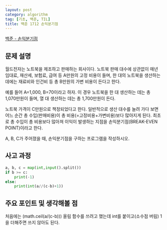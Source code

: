 ```yaml
---
layout: post
category: algorithm
tag: [기초, 백준, TIL]
title: 백준 1712 손익분기점
---
```


[백준 - 손익분기점](https://www.acmicpc.net/problem/1712) 

## 문제 설명

월드전자는 노트북을 제조하고 판매하는 회사이다. 노트북 판매 대수에 상관없이 매년 임대료, 재산세, 보험료, 급여 등 A만원의 고정 비용이 들며, 한 대의 노트북을 생산하는 데에는 재료비와 인건비 등 총 B만원의 가변 비용이 든다고 한다.

예를 들어 A=1,000, B=70이라고 하자. 이 경우 노트북을 한 대 생산하는 데는 총 1,070만원이 들며, 열 대 생산하는 데는 총 1,700만원이 든다.

노트북 가격이 C만원으로 책정되었다고 한다. 일반적으로 생산 대수를 늘려 가다 보면 어느 순간 총 수입(판매비용)이 총 비용(=고정비용+가변비용)보다 많아지게 된다. 최초로 총 수입이 총 비용보다 많아져 이익이 발생하는 지점을 손익분기점(BREAK-EVEN POINT)이라고 한다.

A, B, C가 주어졌을 때, 손익분기점을 구하는 프로그램을 작성하시오.

## 사고 과정

```python
a, b, c = map(int,input().split()) 
if b >= c:
    print(-1)        
else:
    print(int(a//(c-b)+1))
```

## 주요 포인트 및 생각해볼 점   

처음에는 (math.ceil(a/(c-b))) 올림 함수를 쓰려고 했는데 int를 붙이고(소수점 버림) 1을 더해주면 쓰지 않아도 된다.
